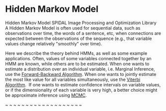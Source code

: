 # Hidden Markov Model  
Hidden Markov Model
SPIDAL Image Processing and Optimization Library  
A Hidden Markov Model is often used for sequential data, such as observations over time, the words of a sentence, etc, when connections are expected between the observations of the sequence (e.g., that variable values change relatively "smoothly" over time). 

Here we describe the theory behind HMMs, as well as some example applications. Often, values of some variables connected together by an HMM are known, while others are to be estimated. When one wants to estimate a distribution over an individual variable, i.e. Marginal Inference, use the [Forward-Backward Algorithm](https://github.com/hpcanalytics/Hidden-Markov-Model/tree/master/algorithm.forward-backward). When one wants to jointly estimate the most like value for all variables simultaneously, use the [Viterbi Algorithm](https://github.com/hpcanalytics/Hidden-Markov-Model/tree/master/algorithm.viterbi).  If one wants to estimate confidence intervals on variable values, or if the dimensionality of each variable is very high, a better choice might be approximate inference using [MCMC](https://github.com/hpcanalytics/Hidden-Markov-Model/tree/master/algorithm.mcmc).


~
~
~
~
~
~
~
~
~
~
~
~
~
~
~
~
~
~
~
